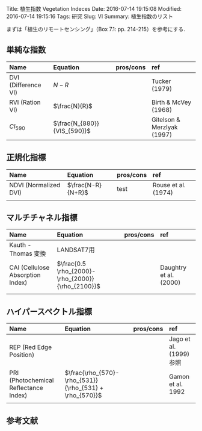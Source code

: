 Title: 植生指数 Vegetation Indeces
Date: 2016-07-14 19:15:08
Modified: 2016-07-14 19:15:16
Tags: 研究
Slug: VI
Summary: 植生指数のリスト

まずは「植生のリモートセンシング」（Box 7.1: pp. 214-215）を参考にする．

## 単純な指数

|         Name        |           Equation          | pros/cons |            ref             |
| :------------------ | :-------------------------- | :-------- | :------------------------- |
| DVI (Difference VI) | $N-R$                       |           | Tucker (1979)              |
| RVI (Ration VI)     | $\frac{N}{R}$               |           | Birth & McVey (1968)       |
| $CI_{590}$          | $\frac{N_{880}}{VIS_{590}}$ |           | Gitelson & Merzlyak (1997) |


## 正規化指標

|          Name         |      Equation     | pros/cons |         ref         |
| :-------------------- | :---------------- | :-------- | :------------------ |
| NDVI (Normalized DVI) | $\frac{N-R}{N+R}$ | test      | Rouse et al. (1974) |
|                       |                   |           |                     |


## マルチチャネル指標
|               Name               |                      Equation                     | pros/cons |          ref           |
| :------------------------------- | :------------------------------------------------ | :-------- | :--------------------- |
| Kauth - Thomas 変換              | LANDSAT7用                                        |           |                        |
| CAI (Cellulose Absorption Index) | $\frac{0.5 \rho_{2000}-\rho_{2000}}{\rho_{2100}}$ |           | Daughtry et al. (2000) |
|                                  |                                                   |           |                        |

## ハイパースペクトル指標
|                  Name                 |                         Equation                        | pros/cons |          ref           |
| :------------------------------------ | :------------------------------------------------------ | :-------- | :--------------------- |
| REP (Red Edge Position)               |                                                         |           | Jago et al. (1999)参照 |
| PRI (Photochemical Reflectance Index) | $\frac{\rho_{570}-\rho_{531}}{\rho_{531} + \rho_{570}}$ |           | Gamon et al. 1992      |
|                                       |                                                         |           |                        |


## 参考文献
